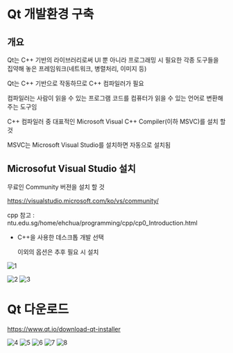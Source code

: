 # Qt 개발환경 구축

## 개요

Qt는 C++ 기반의 라이브러리로써 UI 뿐 아니라 프로그래밍 시 필요한 각종 도구들을 집약해 놓은 프레임워크(네트워크, 병렬처리, 이미지 등)

Qt는 C++ 기반으로 작동하므로 C++ 컴파일러가 필요

컴파일러는 사람이 읽을 수 있는 프로그램 코드를 컴퓨터가 읽을 수 있는 언어로 변환해주는 도구임

C++ 컴파일러 중 대표적인 Microsoft Visual C++ Compiler(이하 MSVC)를 설치 할 것

MSVC는 Microsoft Visual Studio를 설치하면 자동으로 설치됨

## Microsofut Visual Studio 설치

무료인 Community 버젼을 설치 할 것

https://visualstudio.microsoft.com/ko/vs/community/



cpp 참고 : ntu.edu.sg/home/ehchua/programming/cpp/cp0_Introduction.html

- C++을 사용한 데스크톱 개발 선택

  이외의 옵션은 추후 필요 시 설치

![1](https://user-images.githubusercontent.com/31100072/91376983-5e4c1800-e859-11ea-9316-3d871d2dd937.PNG)


![2](https://user-images.githubusercontent.com/31100072/91376985-6015db80-e859-11ea-80ab-eb4c4168bb83.PNG)
![3](https://user-images.githubusercontent.com/31100072/91376986-6015db80-e859-11ea-8501-b43027eb783d.PNG)

# Qt 다운로드

https://www.qt.io/download-qt-installer

![4](https://user-images.githubusercontent.com/31100072/91376988-60ae7200-e859-11ea-8f39-93cf76aefd26.PNG)
![5](https://user-images.githubusercontent.com/31100072/91376989-60ae7200-e859-11ea-833d-b6a664ca1620.PNG)
![6](https://user-images.githubusercontent.com/31100072/91376992-61470880-e859-11ea-89f6-8e5d6239586c.PNG)
![7](https://user-images.githubusercontent.com/31100072/91376993-61470880-e859-11ea-9e29-91787ce6d716.PNG)
![8](https://user-images.githubusercontent.com/31100072/91376994-61df9f00-e859-11ea-9b44-9838e5384fcf.PNG)

